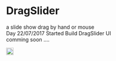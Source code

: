 # DragSlider
a slide show drag by hand or mouse 
<br>
Day 22/07/2017 Started Build DragSlider UI
<br>
comming soon ....
<style>
  #hello{
    width:20px;
    height:20px;
  }
</style>
<img id="hello" src="https://rawgit.com/DaoHuyTuan/DragSlider/master/img/edit.svg" >
